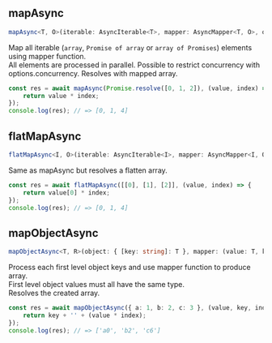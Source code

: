 ## mapAsync  
```ts  
mapAsync<T, O>(iterable: AsyncIterable<T>, mapper: AsyncMapper<T, O>, options?: ConcurrencyOptions): Promise<O[]>  
```  
Map all iterable (`array`, `Promise of array` or `array of Promises`) elements using mapper function.  
All elements are processed in parallel. Possible to restrict concurrency with options.concurrency.
Resolves with mapped array.  
```ts  
const res = await mapAsync(Promise.resolve([0, 1, 2]), (value, index) => {  
    return value * index;  
});  
console.log(res); // => [0, 1, 4]  
```  
## flatMapAsync  
```ts  
flatMapAsync<I, O>(iterable: AsyncIterable<I>, mapper: AsyncMapper<I, O>, options?: ConcurrencyOptions): Promise<O extends (infer Inner)[] ? Inner[] : O[]>  
```  
Same as mapAsync but resolves a flatten array.  
```ts  
const res = await flatMapAsync([[0], [1], [2]], (value, index) => {  
    return value[0] * index;  
});  
console.log(res); // => [0, 1, 4]  
```  
## mapObjectAsync  
```ts  
mapObjectAsync<T, R>(object: { [key: string]: T }, mapper: (value: T, key: string, index: number) => Promise<R> | R, options?: ConcurrencyOptions): Promise<R[]>  
```  
Process each first level object keys and use mapper function to produce array.  
First level object values must all have the same type.  
Resolves the created array.  
```ts  
const res = await mapObjectAsync({ a: 1, b: 2, c: 3 }, (value, key, index) => {  
    return key + '' + (value * index);  
});  
console.log(res); // => ['a0', 'b2', 'c6']  
```  
